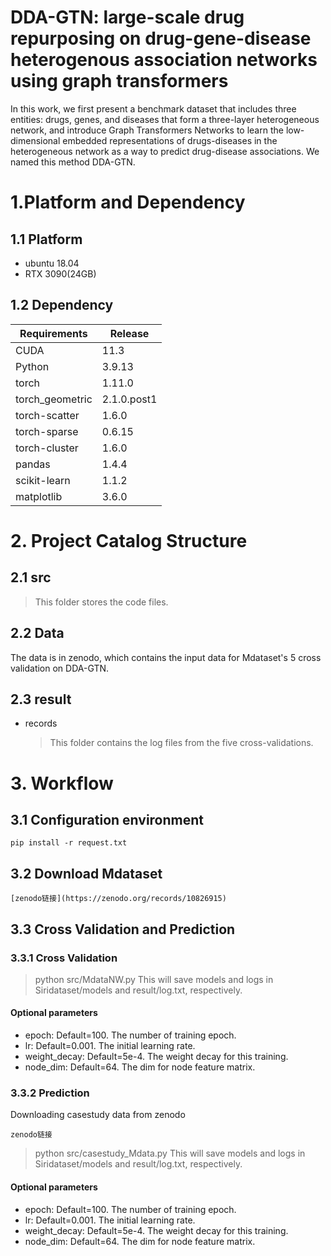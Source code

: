 DDA-GTN: large-scale drug repurposing on drug-gene-disease heterogenous association networks using graph transformers
==
In this work, we first present a benchmark dataset that includes three entities: drugs, genes, and diseases that form a three-layer heterogeneous network, and introduce Graph Transformers Networks to learn the low-dimensional embedded representations of drugs-diseases in the heterogeneous network as a way to predict drug-disease associations. We named this method DDA-GTN.

# 1.Platform and Dependency
## 1.1 Platform
- ubuntu 18.04
- RTX 3090(24GB)


## 1.2 Dependency
| Requirements      | Release                                |
| --------- | ----------------------------------- |
| CUDA     | 11.3                     |
| Python     | 3.9.13                     |
| torch     | 1.11.0                     |
| torch_geometric     | 2.1.0.post1                     |
| torch-scatter     | 1.6.0                     |
| torch-sparse     | 0.6.15                     |
| torch-cluster     | 1.6.0                     |
| pandas     | 1.4.4                     |
| scikit-learn     | 1.1.2                     |
| matplotlib     | 3.6.0                     |

# 2. Project Catalog Structure
## 2.1 src
> This folder stores the code files.

## 2.2 Data
The data is in zenodo, which contains the input data for Mdataset's 5 cross validation on DDA-GTN.

## 2.3 result
- records
  >This folder contains the log files from the five cross-validations.

# 3. Workflow
## 3.1 Configuration environment
```
pip install -r request.txt
```
## 3.2 Download Mdataset
```
[zenodo链接](https://zenodo.org/records/10826915)
```
## 3.3 Cross Validation and Prediction
### 3.3.1 Cross Validation
> python src/MdataNW.py
This will save models and logs in Siridataset/models and result/log.txt, respectively.
#### Optional parameters
- epoch: Default=100. The number of training epoch.
- lr: Default=0.001. The initial learning rate.
- weight_decay: Default=5e-4. The weight decay for this training.
- node_dim: Default=64. The dim for node feature matrix.

### 3.3.2 Prediction
Downloading casestudy data from zenodo
```
zenodo链接
```
> python src/casestudy_Mdata.py
> This will save models and logs in Siridataset/models and result/log.txt, respectively.
#### Optional parameters
- epoch: Default=100. The number of training epoch.
- lr: Default=0.001. The initial learning rate.
- weight_decay: Default=5e-4. The weight decay for this training.
- node_dim: Default=64. The dim for node feature matrix.









